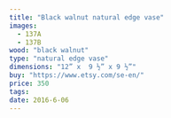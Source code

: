 ```yaml
---
title: "Black walnut natural edge vase"
images:
  - 137A
  - 137B
wood: "black walnut"
type: "natural edge vase"
dimensions: "12” x  9 ½” x 9 ½”"
buy: "https://www.etsy.com/se-en/"
price: 350
tags:
date: 2016-6-06
---
```


